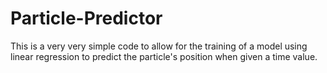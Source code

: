 # Particle-Predictor
This is a very very simple code to allow for the training of a model using linear regression to predict the particle's position when given a time value.
